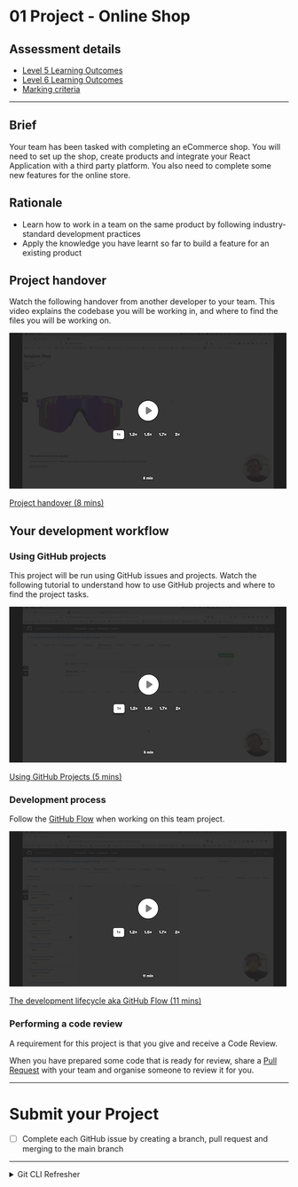 # 01 Project - Online Shop

## Assessment details

- [Level 5 Learning Outcomes](./docs/learning-outcomes-l5.md)
- [Level 6 Learning Outcomes](./docs/learning-outcomes-l6.md)
- [Marking criteria](./docs/marking-criteria.md)

---

## Brief

Your team has been tasked with completing an eCommerce shop. You will need to set up the shop, create products and integrate your React Application with a third party platform. You also need to complete some new features for the online store.

## Rationale

- Learn how to work in a team on the same product by following industry-standard development practices
- Apply the knowledge you have learnt so far to build a feature for an existing product

## Project handover

Watch the following handover from another developer to your team. This video explains the codebase you will be working in, and where to find the files you will be working on.

<a href="https://www.loom.com/share/e2b4b795b4c3493eb6638e1021b7fba7">
  <img src="docs/loom-project-handover.png" />
  <p>Project handover (8 mins)</p>
</a>

## Your development workflow

### Using GitHub projects

This project will be run using GitHub issues and projects. Watch the following tutorial to understand how to use GitHub projects and where to find the project tasks.

<a href="https://www.loom.com/share/5a8bc195d9cf47389aac6c82eb0d161d">
  <img src="docs/loom-github-projects.png" />
  <p>Using GitHub Projects (5 mins)</p>
</a>

### Development process

Follow the [GitHub Flow](https://guides.github.com/introduction/flow/) when working on this team project.

<a href="https://www.loom.com/share/33612f8d17b54bdaae55a9a3bd54d517">
  <img src="docs/loom-github-flow.png" />
  <p>The development lifecycle aka GitHub Flow (11 mins)</p>
</a>

### Performing a code review

A requirement for this project is that you give and receive a Code Review.

When you have prepared some code that is ready for review, share a [Pull Request](https://docs.github.com/en/free-pro-team@latest/github/collaborating-with-issues-and-pull-requests/proposing-changes-to-your-work-with-pull-requests) with your team and organise someone to review it for you.

---

# Submit your Project

- [ ] Complete each GitHub issue by creating a branch, pull request and merging to the main branch

---

<details>
  <summary>
    Git CLI Refresher
  </summary>

If you need help remembering what commands to type with `git`, use the following as a reference, or watch the [git walkthrough tutorial video](https://vimeo.com/433825571/bc1830fb90)

```shell
# when ready to commit and push
git add .

git commit -m "Completed Part A"

git push origin master
```

</details>
